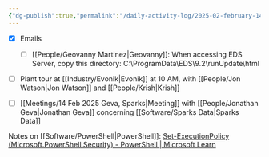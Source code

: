 ```yaml
---
{"dg-publish":true,"permalink":"/daily-activity-log/2025-02-february-14/","noteIcon":"","created":"2025-02-14T07:53:37.007-06:00"}
---
```




- [x] Emails
	- [ ] [[People/Geovanny Martinez\|Geovanny]]: When accessing EDS Server, copy this directory: C:\ProgramData\EDS\9.2\runUpdate\html
- [ ] Plant tour at [[Industry/Evonik\|Evonik]] at 10 AM, with [[People/Jon Watson\|Jon Watson]] and [[People/Krish\|Krish]]
- [ ] [[Meetings/14 Feb 2025 Geva, Sparks\|Meeting]] with [[People/Jonathan Geva\|Jonathan Geva]] concerning [[Software/Sparks Data\|Sparks Data]]



Notes on [[Software/PowerShell\|PowerShell]]: [Set-ExecutionPolicy (Microsoft.PowerShell.Security) - PowerShell | Microsoft Learn](https://learn.microsoft.com/en-us/powershell/module/microsoft.powershell.security/set-executionpolicy?view=powershell-7.5)


